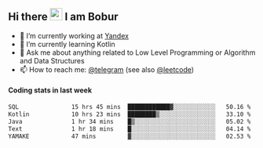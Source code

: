 ## Hi there <img src="https://media.giphy.com/media/hvRJCLFzcasrR4ia7z/giphy.gif" width="25px" height="25px"> I am Bobur

- 💼 I’m currently working at [Yandex](https://yandex.ru/)
- 🌱 I’m currently learning Kotlin
- 💬 Ask me about anything related to Low Level Programming or Algorithm and Data Structures
- 📫 How to reach me: [@telegram](https://t.me/octoant) (see also [@leetcode](https://leetcode.com/octoant/))    

#### Coding stats in last week

<!--START_SECTION:waka-->

```txt
SQL               15 hrs 45 mins  ████████████▓░░░░░░░░░░░░   50.16 %
Kotlin            10 hrs 23 mins  ████████▒░░░░░░░░░░░░░░░░   33.10 %
Java              1 hr 34 mins    █▒░░░░░░░░░░░░░░░░░░░░░░░   05.02 %
Text              1 hr 18 mins    █░░░░░░░░░░░░░░░░░░░░░░░░   04.14 %
YAMAKE            47 mins         ▓░░░░░░░░░░░░░░░░░░░░░░░░   02.53 %
```

<!--END_SECTION:waka-->
